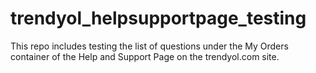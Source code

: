 # trendyol_helpsupportpage_testing
This repo includes testing the list of questions under the My Orders container of the Help and Support Page on the trendyol.com site.
